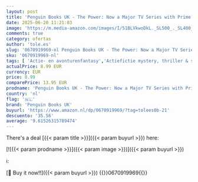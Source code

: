```yaml
---
layout: post
title: 'Penguin Books UK - The Power: Now a Major TV Series with Prime Video'
date: 2025-06-20 11:21:03
image: 'https://m.media-amazon.com/images/I/51BLVkwoDkL._SL500_._SL400_.jpg'
comments: true
category: ofertas
author: 'tole.es'
slug: '0670919969-nl Penguin Books UK - The Power: Now a Major TV Series with...'
sku: '0670919969-nl'
tags: [ 'Actie- en avonturenfantasy','Actiefictie mystery, thriller & suspense','Boeken','Dystopische fictie','Engelstalige boeken','Fantasy','Fantasy met draken en mythische wezens','Fantasy-bloemlezingen','Featured Categories','Fictie actie & avontuur','Genrefictie','Humor & satire','Humoristische sciencefiction','Literaire fictie','Literatuur & fictie','Militaire fantasy','Misdaad, mysterie & thrillers','Moderne literatuur & fictie','Paranormale en urban fantasy','Paranormale fantasy','Politiek, filosofie & sociale wetenschappen','Politieke fictie','Referentie voor sociologie','Sciencefiction','Sciencefiction en fantasie','Sociale fictie','Sociale wetenschappen','Sociologie','Thriller & spanning','Vrouwenstudies','penguin books uk','🇳🇱', ]
actualPrice: 8.99 EUR
currency: EUR
price: 8.99
comparePrice: 13.95 EUR
prodname: 'Penguin Books UK - The Power: Now a Major TV Series with Prime Video'
country: 'nl'
flag: '🇳🇱'
brand: 'Penguin Books UK'
buyurl: 'https://www.amazon.nl/dp/0670919969/?tag=tolees0b-21'
descuento: '35.56'
average: '9.61526315789474'
---
```


There's a deal [{{< param title >}}]({{< param buyurl >}})  here:

[![{{< param prodname >}}]({{< param image >}})]({{< param buyurl >}})

ℹ️:


[🛒 Buy it now!!]({{< param buyurl >}})
{{<world>}}0670919969{{</world>}}
